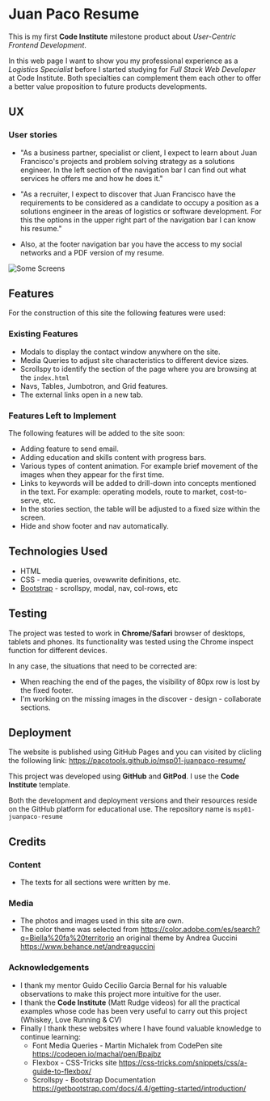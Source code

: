 # Juan Paco Resume

This is my first **Code Institute** milestone product about *User-Centric Frontend Development*.

In this web page I want to show you my professional experience as a _Logistics Specialist_ before I started studying for _Full Stack Web Developer_ at Code Institute. Both specialties can complement them each other to offer a better value proposition to future products developments.
 
## UX

### User stories
- "As a business partner, specialist or client, I expect to learn about Juan Francisco's projects and problem solving strategy as a solutions engineer. In the left section of the navigation bar I can find out what services he offers me and how he does it."

- "As a recruiter, I expect to discover that Juan Francisco have the requirements to be considered as a candidate to occupy a position as a solutions engineer in the areas of logistics or software development. For this the options in the upper right part of the navigation bar I can know his resume."

- Also, at the footer navigation bar you have the access to my social networks and a PDF version of my resume.

![Some Screens](https://github.com/pacotools/msp01-juanpaco-resume/blob/master/assets/images/some%20screens.png)

## Features
 
For the construction of this site the following features were used:
### Existing Features
- Modals to display the contact window anywhere on the site.
- Media Queries to adjust site characteristics to different device sizes.
- Scrollspy to identify the section of the page where you are browsing at the `index.html`
- Navs, Tables, Jumbotron, and Grid features. 
- The external links open in a new tab. 


### Features Left to Implement
The following features will be added to the site soon:
- Adding feature to send email.
- Adding education and skills content with progress bars.
- Various types of content animation. For example brief movement of the images when they appear for the first time.
- Links to keywords will be added to drill-down into concepts mentioned in the text. For example: operating models, route to market, cost-to-serve, etc.
- In the stories section, the table will be adjusted to a fixed size within the screen.
- Hide and show footer and nav automatically.

## Technologies Used

- HTML
- CSS - media queries, ovewwrite definitions, etc.
- [Bootstrap](https://getbootstrap.com/) - scrollspy, modal, nav, col-rows, etc

## Testing

The project was tested to work in **Chrome/Safari** browser of desktops, tablets and phones. Its functionality was tested using the Chrome inspect function for different devices.

In any case, the situations that need to be corrected are:

- When reaching the end of the pages, the visibility of 80px row is lost by the fixed footer.
- I'm working on the missing images in the discover - design - collaborate sections. 

## Deployment

The website is published using GitHub Pages and you can visited by clicling the following link: https://pacotools.github.io/msp01-juanpaco-resume/

This project was developed using **GitHub** and **GitPod**. I use the **Code Institute** template.

Both the development and deployment versions and their resources reside on the GitHub platform for educational use. The repository name is `msp01-juanpaco-resume`

## Credits

### Content
- The texts for all sections were written by me.

### Media
- The photos and images used in this site are own.
- The color theme was selected from https://color.adobe.com/es/search?q=Biella%20fa%20territorio an original theme by Andrea Guccini https://www.behance.net/andreaguccini

### Acknowledgements

- I thank my mentor Guido Cecilio Garcia Bernal for his valuable observations to make this project more intuitive for the user.
- I thank the **Code Institute** (Matt Rudge videos) for all the practical examples whose code has been very useful to carry out this project (Whiskey, Love Running & CV)
- Finally I thank these websites where I have found valuable knowledge to continue learning:
    - Font Media Queries - Martin Michalek from CodePen site https://codepen.io/machal/pen/Bpajbz
    - Flexbox - CSS-Tricks site https://css-tricks.com/snippets/css/a-guide-to-flexbox/
    - Scrollspy - Bootstrap Documentation https://getbootstrap.com/docs/4.4/getting-started/introduction/